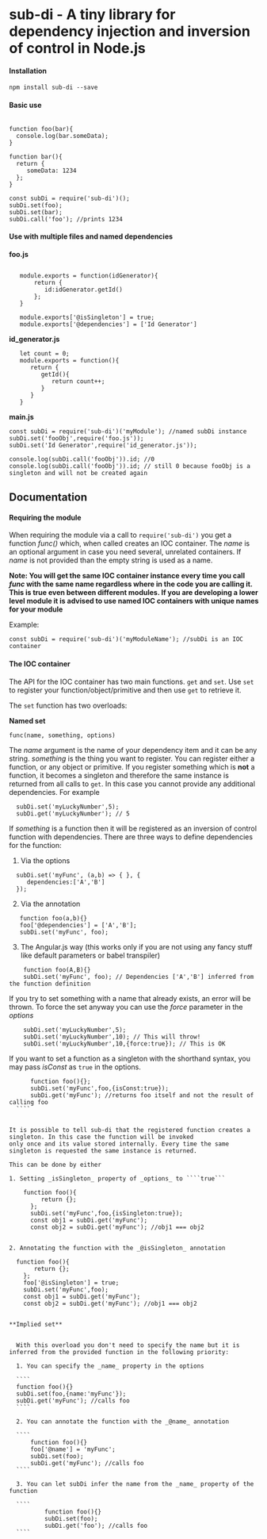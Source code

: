 sub-di - A tiny library for dependency injection and inversion of control in Node.js
==========================================

#### Installation

````npm install sub-di --save````

#### Basic use

````

function foo(bar){
  console.log(bar.someData);
}

function bar(){
  return {
     someData: 1234
  };
}

const subDi = require('sub-di')();
subDi.set(foo);
subDi.set(bar);
subDi.call('foo'); //prints 1234

````

#### Use with multiple files and named dependencies

**foo.js**

````
   
   module.exports = function(idGenerator){
       return {
          id:idGenerator.getId()
       };
   }
   
   module.exports['@isSingleton'] = true; 
   module.exports['@dependencies'] = ['Id Generator']
````

**id_generator.js**

````
   let count = 0;
   module.exports = function(){
      return {
         getId(){
            return count++;
         }
      }
   }
````

**main.js**

````
const subDi = require('sub-di')('myModule'); //named subDi instance
subDi.set('fooObj',require('foo.js'));
subDi.set('Id Generator',require('id_generator.js'));

console.log(subDi.call('fooObj')).id; //0
console.log(subDi.call('fooObj')).id; // still 0 because fooObj is a singleton and will not be created again

````

## Documentation

#### Requiring the module
When requiring the module via a call to ````require('sub-di')```` you get a function _func(<name>)_ which, when called
  creates an IOC container. The _name_ is an optional argument in case you need several, unrelated containers. If _name_
  is not provided than the empty string is used as a name. 
  
  **Note: You will get the same IOC container instance every time you call _func_ with the same name regardless 
  where in the code you are calling it. This is true even between different modules. If you are developing a lower level module
  it is advised to use named IOC containers with unique names for your module**
  
  Example:
  
  ````
  const subDi = require('sub-di')('myModuleName'); //subDi is an IOC container
  ````
  
#### The IOC container
  
  The API for the IOC container has two main functions. ````get```` and ````set````. 
  Use ````set```` to register your function/object/primitive and then use ````get```` to retrieve it.
  
  The ````set```` function has two overloads:
  
  **Named set**
  
  ````func(name, something, options)````
  
  The _name_ argument is the name of your dependency item and it can be any string. _something_ is the thing you want
  to register. You can register either a function, or any object or primitive. If you register something which is **not** a 
  function, it becomes a singleton and therefore the same instance is returned from all calls to ````get````. In this case you 
  cannot provide any additional dependencies. For example
  
  ````
    subDi.set('myLuckyNumber',5);
    subDi.get('myLuckyNumber'); // 5
  ````

If _something_ is a function then it will be registered as an inversion of control function with dependencies.
 There are three ways to define dependencies for the function:
 
 1. Via the options
 ````
   subDi.set('myFunc', (a,b) => { }, {
      dependencies:['A','B']
   });
 ````
 
 2. Via the annotation
 ````
    function foo(a,b){}
    foo['@dependencies'] = ['A','B'];
    subDi.set('myFunc', foo); 
  ````
  
 3. The Angular.js way (this works only if you are not using any fancy stuff like default parameters or babel transpiler)
  ````
      function foo(A,B){}
      subDi.set('myFunc', foo); // Dependencies ['A','B'] inferred from the function definition
  ````
  
  If you try to set something with a name that already exists, an error will be thrown. To force the set anyway you
  can use the _force_ parameter in the _options_
  
  ````
      subDi.set('myLuckyNumber',5);
      subDi.set('myLuckyNumber',10); // This will throw!
      subDi.set('myLuckyNumber',10,{force:true}); // This is OK
  ````
  
  If you want to set a function as a singleton with the shorthand syntax, you may pass _isConst_ as ````true```` in the options.
  
  ````
        function foo(){};
        subDi.set('myFunc',foo,{isConst:true});
        subDi.get('myFunc'); //returns foo itself and not the result of calling foo
    ````
    
    
  It is possible to tell sub-di that the registered function creates a singleton. In this case the function will be invoked
  only once and its value stored internally. Every time the same singleton is requested the same instance is returned.
  
  This can be done by either
  
  1. Setting _isSingleton_ property of _options_ to ````true```
  
  ````
  
        function foo(){
             return {}; 
          };
          subDi.set('myFunc',foo,{isSingleton:true});
          const obj1 = subDi.get('myFunc');
          const obj2 = subDi.get('myFunc'); //obj1 === obj2
  ````
  
  2. Annotating the function with the _@isSingleton_ annotation
  
  ````
      function foo(){
           return {}; 
        };
        foo['@isSingleton'] = true;
        subDi.set('myFunc',foo);
        const obj1 = subDi.get('myFunc');
        const obj2 = subDi.get('myFunc'); //obj1 === obj2
  ````
    
  **Implied set**
  
  
    With this overload you don't need to specify the name but it is inferred from the provided function in the following priority:
    
    1. You can specify the _name_ property in the options
    
    ````
    function foo(){}
    subDi.set(foo,{name:'myFunc'});
    subDi.get('myFunc'); //calls foo
    ````
    
    2. You can annotate the function with the _@name_ annotation
    
    ````
        function foo(){}
        foo['@name'] = 'myFunc';
        subDi.set(foo);
        subDi.get('myFunc'); //calls foo
    ````
    
    3. You can let subDi infer the name from the _name_ property of the function
    
    ````
            function foo(){}
            subDi.set(foo);
            subDi.get('foo'); //calls foo
    ````
    
    
